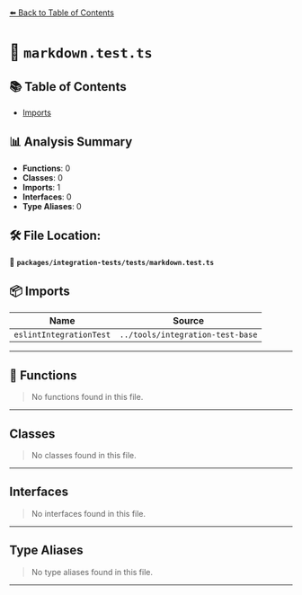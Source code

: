 [⬅️ Back to Table of Contents](../../../index.md)

# 📄 `markdown.test.ts`

## 📚 Table of Contents

- [Imports](#imports)

## 📊 Analysis Summary

- **Functions**: 0
- **Classes**: 0
- **Imports**: 1
- **Interfaces**: 0
- **Type Aliases**: 0

## 🛠️ File Location:
📂 **`packages/integration-tests/tests/markdown.test.ts`**

## 📦 Imports

| Name | Source |
|------|--------|
| `eslintIntegrationTest` | `../tools/integration-test-base` |


---

## 🔧 Functions

> No functions found in this file.


---

## Classes

> No classes found in this file.


---

## Interfaces

> No interfaces found in this file.


---

## Type Aliases

> No type aliases found in this file.


---